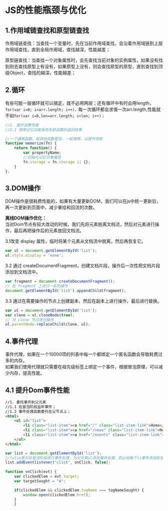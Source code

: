 JS的性能瓶颈与优化
====

1.作用域链查找和原型链查找  
----

作用域链查找：当查找一个变量时，先在当前作用域查找，会沿着作用域链到上层作用域查找，直到全局作用域，查找越深，性能越差；  

原型链查找：当查找一个对象属性时，会先查找当前对象的实例属性，如果没有找到则去查找原型上有没有，如果原型上没有，则会查找原型的原型，直到查找到顶级Object，查找的越深，性能越差；


2.循环
----

有些可能一层循环就可以搞定，就不必用两层；还有循环中有时会用length，`for(var i=0; i<arr.length; i++)，`每一次循环都会求值一次arr.length,性能就不如`for(var i=0,len=arr.length; i<len; i++)；`

```js
//2. 提升函数性能
//2.1 使用记忆功能保存先前函数的返回结果

//一个通用函数，和其他函数配合，一起使用，以提升性能
function memorize(fn) {
    return function() {
        var propertyName;
        //初始化记忆对象属性
        fn.storage = fn.storage || {};
    }    
};
```

3.DOM操作
----

DOM操作是很耗费性能的，如果有大量更新DOM，我们可以在js中统一更新后，再一次更新到页面中，减少重绘和回流的次数。  

**离线DOM操作优化：**  
当对Dom节点有较大改动的时候，我们先将元素脱离文档流，然后对元素进行操作，最后再把操作后的元素放回文档流。 
 
3.1改变 display 属性，临时将某个元素从文档流中脱离，然后再恢复它。

```js
var ul = document.getElementById('list');
ul.style.display = 'none';
```
	
3.2 通过 createDocumentFragment，创建文档片段，操作后一次性把文档片段添加到文档流中。  

```js
var fragment = document.createDocumentFragment(); 
// 在 fragment 上进行一系列操作  
document.getElementById('list').appendChild(fragment);
```
	
3.3 通过在需要操作的节点上创建副本，然后在副本上进行操作，最后进行替换。  
 
 ```js
var ul = document.getElementById('list');
var clone = ul.cloneNode(true);
// 对 clone 节点进行操作
ul.parentNode.replaceChild(clone, ul);
```

4.事件代理
----
事件代理，如果在一个10000项的列表中每一个都绑定一个匿名函数会导致耗费过多的内存。  
如果我们使用代理就只需要在祖先级标签上绑定一个事件，根据冒泡原理，可以减少内存，提高性能。  

4.1 提升Dom事件性能
----
```html
//1. 委托事件到父元素
//1.1 在冒泡阶段监听事件；
//1.2 事件处理函数委托在父节点上；
<html>
    <ul id="list">
        <li class="list-item"><a href="/" class="list-item-link">Home</a></li>
        <li class="list-item"><a href="/news" class="list-item-link">News</a></li>
        <li class="list-item"><a href="/events" class="list-item-link">Events</a></li>
    </ul>
</html>
```

```js
var list = document.getElementById('list');
//false表示在冒泡阶段进行事件处理，为父元素ul添加事件处理，防止给每个li事件添加处理函数
list.addEventlistener("click", onClick, false);
	
function onClick(evt) {
    var clickedElem = evt.target;
    var targetSought = "A";

    if(clickedElem && clickedElem.tagName === tagNameSought) {
        window.open(clickedElem.href);
    }
	}
```